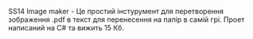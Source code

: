 SS14 Image maker - Це простий інстурумент для перетворення зображення .pdf в текст для перенесення на папір в самій грі.
Проет написаний на C# та вижить 15 Кб. 
